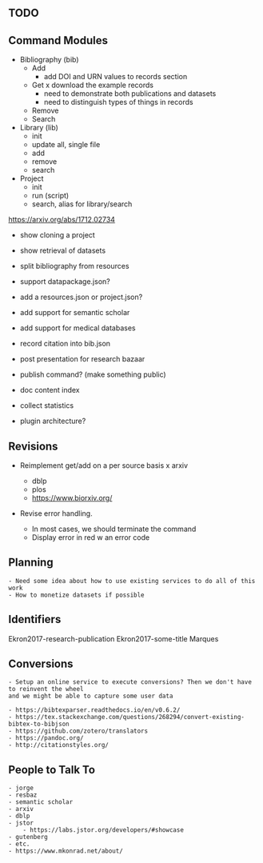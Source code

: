 ## TODO


## Command Modules

- Bibliography (bib)
    - Add
        - add DOI and URN values to records section
    - Get
        x download the example records
        - need to demonstrate both publications and datasets
        - need to distinguish types of things in records
    - Remove
    - Search
- Library (lib)
    - init
    - update all, single file
    - add
    - remove
    - search
- Project
    - init
    - run (script)
    - search, alias for library/search


https://arxiv.org/abs/1712.02734

* show cloning a project
* show retrieval of datasets
* split bibliography from resources
* support datapackage.json?
* add a resources.json or project.json?

* add support for semantic scholar
* add support for medical databases
* record citation into bib.json

* post presentation for research bazaar

* publish command? (make something public)
* doc content index
* collect statistics
* plugin architecture?


## Revisions

* Reimplement get/add on a per source basis
    x arxiv
    - dblp
    - plos
    - https://www.biorxiv.org/

* Revise error handling.
    - In most cases, we should terminate the command
    - Display error in red w an error code



## Planning

    - Need some idea about how to use existing services to do all of this work
    - How to monetize datasets if possible


## Identifiers

Ekron2017-research-publication
Ekron2017-some-title
Marques




## Conversions

    - Setup an online service to execute conversions? Then we don't have to reinvent the wheel
    and we might be able to capture some user data

    - https://bibtexparser.readthedocs.io/en/v0.6.2/
    - https://tex.stackexchange.com/questions/268294/convert-existing-bibtex-to-bibjson
    - https://github.com/zotero/translators
    - https://pandoc.org/
    - http://citationstyles.org/


## People to Talk To

    - jorge
    - resbaz
    - semantic scholar
    - arxiv
    - dblp
    - jstor
        - https://labs.jstor.org/developers/#showcase
    - gutenberg
    - etc.
    - https://www.mkonrad.net/about/
